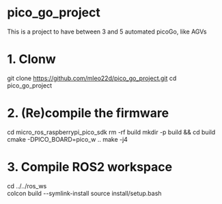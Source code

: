 # pico_go_project
This is a project to have between 3 and 5 automated picoGo, like AGVs

# 1. Clonw
git clone https://github.com/mleo22d/pico_go_project.git
cd pico_go_project

# 2. (Re)compile the firmware 
cd micro_ros_raspberrypi_pico_sdk
rm -rf build
mkdir -p build && cd build
cmake -DPICO_BOARD=pico_w ..
make -j4

# 3. Compile ROS2 workspace
cd ../../ros_ws       
colcon build --symlink-install
source install/setup.bash  


